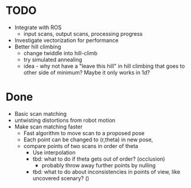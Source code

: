 # TODO
- Integrate with ROS
    - input scans, output scans, processing progress
- Investigate vectorization for performance
- Better hill climbing
    - change twiddle into hill-climb
    - try simulated annealing
    - idea - why not have a "leave this hill" in hill climbing that goes to other side of minimum? Maybe it only works in 1d? 


# Done
- Basic scan matching
- untwisting distortions from robot motion
- Make scan matching faster
    - Fast algorithm to move scan to a proposed pose
    - Each point can be changed to (r,theta) in new pose, 
    - compare points of two scans in order of theta
        - Use interpolation
        - tbd: what to do if theta gets out of order? (occlusion)
            - probably throw away further points by nulling
        - tbd: what to do about inconsistencies in points of view, like uncovered scenary? ()

